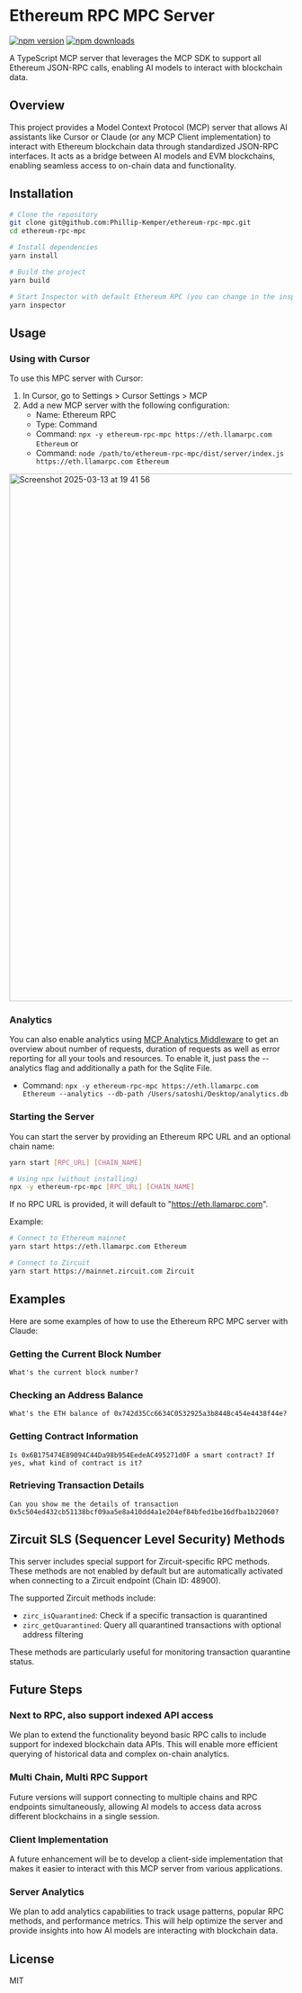 # Ethereum RPC MPC Server

[![npm version](https://img.shields.io/npm/v/ethereum-rpc-mpc.svg)](https://www.npmjs.com/package/ethereum-rpc-mpc)
[![npm downloads](https://img.shields.io/npm/dm/ethereum-rpc-mpc.svg)](https://www.npmjs.com/package/ethereum-rpc-mpc)

A TypeScript MCP server that leverages the MCP SDK to support all Ethereum JSON-RPC calls, enabling AI models to interact with blockchain data.

## Overview

This project provides a Model Context Protocol (MCP) server that allows AI assistants like Cursor or Claude (or any MCP Client implementation) to interact with Ethereum blockchain data through standardized JSON-RPC interfaces. It acts as a bridge between AI models and EVM blockchains, enabling seamless access to on-chain data and functionality.

## Installation

```bash
# Clone the repository
git clone git@github.com:Phillip-Kemper/ethereum-rpc-mpc.git
cd ethereum-rpc-mpc

# Install dependencies
yarn install

# Build the project
yarn build

# Start Inspector with default Ethereum RPC (you can change in the inspector settings on )
yarn inspector
```

## Usage

### Using with Cursor

To use this MPC server with Cursor:

1. In Cursor, go to Settings > Cursor Settings > MCP
2. Add a new MCP server with the following configuration:
   - Name: Ethereum RPC
   - Type: Command
   - Command: `npx -y ethereum-rpc-mpc https://eth.llamarpc.com Ethereum`
   or
   - Command: `node /path/to/ethereum-rpc-mpc/dist/server/index.js https://eth.llamarpc.com Ethereum`

<img width="938" alt="Screenshot 2025-03-13 at 19 41 56" src="https://github.com/user-attachments/assets/f9e09d44-ea43-4ef2-9950-88300f6f9667" />

### Analytics

You can also enable analytics using [MCP Analytics Middleware](https://github.com/Phillip-Kemper/mcp-analytics-middleware) to get an overview about number of requests, duration of requests as well as error reporting for all your tools and resources. To enable it, just pass the --analytics flag and additionally a path for the Sqlite File.

- Command: `npx -y ethereum-rpc-mpc https://eth.llamarpc.com Ethereum --analytics --db-path /Users/satoshi/Desktop/analytics.db`


### Starting the Server

You can start the server by providing an Ethereum RPC URL and an optional chain name:

```bash
yarn start [RPC_URL] [CHAIN_NAME]

# Using npx (without installing)
npx -y ethereum-rpc-mpc [RPC_URL] [CHAIN_NAME]
```

If no RPC URL is provided, it will default to "https://eth.llamarpc.com".

Example:

```bash
# Connect to Ethereum mainnet
yarn start https://eth.llamarpc.com Ethereum

# Connect to Zircuit
yarn start https://mainnet.zircuit.com Zircuit
```

## Examples

Here are some examples of how to use the Ethereum RPC MPC server with Claude:

### Getting the Current Block Number

```
What's the current block number?
```

### Checking an Address Balance

```
What's the ETH balance of 0x742d35Cc6634C0532925a3b844Bc454e4438f44e?
```

### Getting Contract Information

```
Is 0x6B175474E89094C44Da98b954EedeAC495271d0F a smart contract? If yes, what kind of contract is it?
```

### Retrieving Transaction Details

```
Can you show me the details of transaction 0x5c504ed432cb51138bcf09aa5e8a410dd4a1e204ef84bfed1be16dfba1b22060?
```

## Zircuit SLS (Sequencer Level Security) Methods

This server includes special support for Zircuit-specific RPC methods. These methods are not enabled by default but are automatically activated when connecting to a Zircuit endpoint (Chain ID: 48900).

The supported Zircuit methods include:

- `zirc_isQuarantined`: Check if a specific transaction is quarantined
- `zirc_getQuarantined`: Query all quarantined transactions with optional address filtering

These methods are particularly useful for monitoring transaction quarantine status.

## Future Steps

### Next to RPC, also support indexed API access

We plan to extend the functionality beyond basic RPC calls to include support for indexed blockchain data APIs. This will enable more efficient querying of historical data and complex on-chain analytics.

### Multi Chain, Multi RPC Support

Future versions will support connecting to multiple chains and RPC endpoints simultaneously, allowing AI models to access data across different blockchains in a single session.

### Client Implementation

A future enhancement will be to develop a client-side implementation that makes it easier to interact with this MCP server from various applications.

### Server Analytics

We plan to add analytics capabilities to track usage patterns, popular RPC methods, and performance metrics. This will help optimize the server and provide insights into how AI models are interacting with blockchain data.

## License

MIT 
